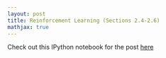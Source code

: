 ```yaml
---
layout: post
title: Reinforcement Learning (Sections 2.4-2.6)
mathjax: true
---
```


Check out this IPython notebook for the post 
[here](https://github.com/zanoo/zanoo.github.io/blob/master/_posts/rl_2.4_2.6.ipynb)

